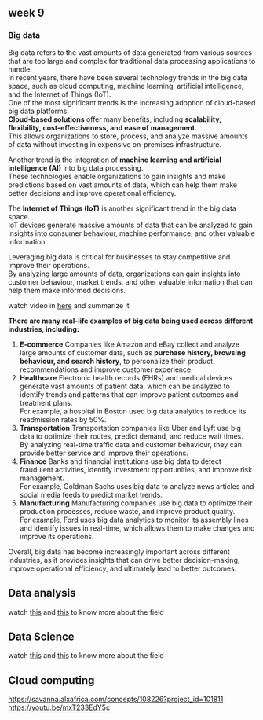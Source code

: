 ## week 9

### Big data
Big data refers to the vast amounts of data generated from various sources that are too large and complex for traditional data processing applications to handle.\
In recent years, there have been several technology trends in the big data space, such as cloud computing, machine learning, artificial intelligence, and the Internet of Things (IoT).\
One of the most significant trends is the increasing adoption of cloud-based big data platforms.\
**Cloud-based solutions** offer many benefits, including **scalability, flexibility, cost-effectiveness, and ease of management**.\
This allows organizations to store, process, and analyze massive amounts of data without investing in expensive on-premises infrastructure.

Another trend is the integration of **machine learning and artificial intelligence (AI)** into big data processing.\
These technologies enable organizations to gain insights and make predictions based on vast amounts of data, which can help them make better decisions and improve operational efficiency.

The **Internet of Things (IoT)** is another significant trend in the big data space.\
IoT devices generate massive amounts of data that can be analyzed to gain insights into consumer behaviour, machine performance, and other valuable information.

Leveraging big data is critical for businesses to stay competitive and improve their operations.\
By analyzing large amounts of data, organizations can gain insights into customer behaviour, market trends, and other valuable information that can help them make informed decisions.

watch video in [here](https://savanna.alxafrica.com/concepts/108208?project_id=101809) and summarize it

**There are many real-life examples of big data being used across different industries, including:**
 
1. **E-commerce**
Companies like Amazon and eBay collect and analyze large amounts of customer data, such as **purchase history, browsing behaviour, and search history**, to personalize their product recommendations and improve customer experience.
2. **Healthcare**
Electronic health records (EHRs) and medical devices generate vast amounts of patient data, which can be analyzed to identify trends and patterns that can improve patient outcomes and treatment plans.\
For example, a hospital in Boston used big data analytics to reduce its readmission rates by 50%.
3. **Transportation**
Transportation companies like Uber and Lyft use big data to optimize their routes, predict demand, and reduce wait times.\
By analyzing real-time traffic data and customer behaviour, they can provide better service and improve their operations.
4. **Finance**
Banks and financial institutions use big data to detect fraudulent activities, identify investment opportunities, and improve risk management.\
For example, Goldman Sachs uses big data to analyze news articles and social media feeds to predict market trends.
5. **Manufacturing**
Manufacturing companies use big data to optimize their production processes, reduce waste, and improve product quality.\
For example, Ford uses big data analytics to monitor its assembly lines and identify issues in real-time, which allows them to make changes and improve its operations.
 

Overall, big data has become increasingly important across different industries, as it provides insights that can drive better decision-making, improve operational efficiency, and ultimately lead to better outcomes.

## Data analysis
watch [this](https://youtu.be/yZvFH7B6gKI) and [this](https://youtu.be/lgCNTuLBMK4) to know more about the field

## Data Science
watch [this](https://youtu.be/rEWPqw6rMGI) and [this](https://youtu.be/XWetgrNas-k) to know more about the field

## Cloud computing

https://savanna.alxafrica.com/concepts/108226?project_id=101811
https://youtu.be/mxT233EdY5c



